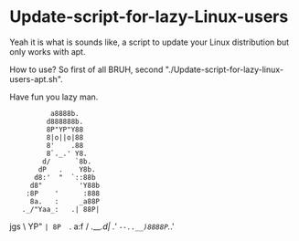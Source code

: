 # Update-script-for-lazy-Linux-users
Yeah it is what is sounds like, a script to update your Linux distribution but only works with apt.

How to use? So first of all BRUH, second "./Update-script-for-lazy-linux-users-apt.sh".

Have fun you lazy man.





              a8888b.
             d888888b.
             8P"YP"Y88
             8|o||o|88
             8'    .88
             8`._.' Y8.
            d/      `8b.
           dP   .    Y8b.
          d8:'  "  `::88b
         d8"         'Y88b
        :8P    '      :888
         8a.   :     _a88P
       ._/"Yaa_:   .| 88P|
  jgs  \    YP"    `| 8P  `.
  a:f  /     \.___.d|    .'
       `--..__)8888P`._.'
